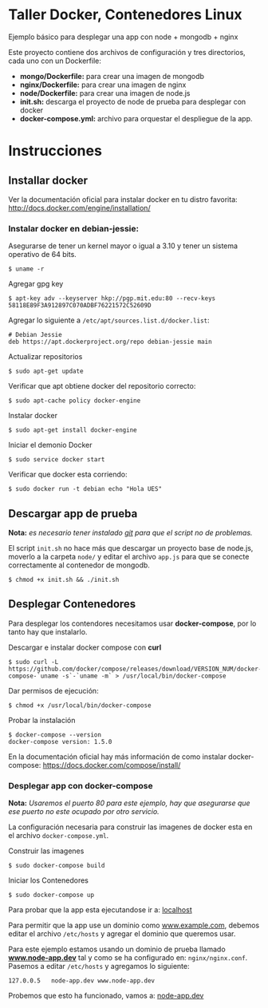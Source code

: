 Taller Docker, Contenedores Linux
=================================

Ejemplo básico para desplegar una app con node + mongodb + nginx

Este proyecto contiene dos archivos de configuración y tres directorios, cada uno con un Dockerfile:

- **mongo/Dockerfile:** para crear una imagen de mongodb
- **nginx/Dockerfile:** para crear una imagen de nginx
- **node/Dockerfile:** para crear una imagen de node.js
- **init.sh:** descarga el proyecto de node de prueba para desplegar con docker
- **docker-compose.yml:** archivo para orquestar el despliegue de la app.

# Instrucciones

## Installar docker

Ver la documentación oficial para instalar docker en tu distro favorita: http://docs.docker.com/engine/installation/

### Instalar docker en debian-jessie:

Asegurarse de tener un kernel mayor o igual a 3.10 y tener un sistema operativo de 64 bits.

```
$ uname -r
```

Agregar gpg key

```
$ apt-key adv --keyserver hkp://pgp.mit.edu:80 --recv-keys 58118E89F3A912897C070ADBF76221572C52609D
```

Agregar lo siguiente a ```/etc/apt/sources.list.d/docker.list```:

```
# Debian Jessie
deb https://apt.dockerproject.org/repo debian-jessie main
```

Actualizar repositorios

```
$ sudo apt-get update
```

Verificar que apt obtiene docker del repositorio correcto:

```
$ sudo apt-cache policy docker-engine
```

Instalar docker

```
$ sudo apt-get install docker-engine
```

Iniciar el demonio Docker

```
$ sudo service docker start
```

Verificar que docker esta corriendo:

```
$ sudo docker run -t debian echo "Hola UES"
```

## Descargar app de prueba

**Nota:** *es necesario tener instalado [git](https://git-scm.com/download/linux) para que el script no de problemas.*

El script ```init.sh``` no hace más que descargar un proyecto base de node.js, moverlo a la carpeta ```node/``` y editar el archivo ```app.js``` para que se conecte correctamente al contenedor de mongodb.

```
$ chmod +x init.sh && ./init.sh
```

## Desplegar Contenedores

Para desplegar los contendores necesitamos usar **docker-compose**, por lo tanto hay que instalarlo.

Descargar e instalar docker compose con **curl**

```
$ sudo curl -L https://github.com/docker/compose/releases/download/VERSION_NUM/docker-compose-`uname -s`-`uname -m` > /usr/local/bin/docker-compose
```

Dar permisos de ejecución:

```
$ chmod +x /usr/local/bin/docker-compose
```

Probar la instalación

```
$ docker-compose --version
docker-compose version: 1.5.0
```

En la documentación oficial hay más información de como instalar docker-compose: https://docs.docker.com/compose/install/


### Desplegar app con docker-compose

**Nota:** *Usaremos el puerto 80 para este ejemplo, hay que asegurarse que ese puerto no este ocupado por otro servicio.*

La configuración necesaria para construir las imagenes de docker esta en el archivo ```docker-compose.yml```.

Construir las imagenes

```
$ sudo docker-compose build
```

Iniciar los Contenedores

```
$ sudo docker-compose up
```

Para probar que la app esta ejecutandose ir a: [localhost](http://localhost)

Para permitir que la app use un dominio como www.example.com, debemos editar el archivo ```/etc/hosts``` y agregar el dominio que queremos usar.

Para este ejemplo estamos usando un dominio de prueba llamado **www.node-app.dev** tal y como se ha configurado en: ```nginx/nginx.conf```. Pasemos a editar ```/etc/hosts``` y agregamos lo siguiente:

```
127.0.0.5	node-app.dev www.node-app.dev
```

Probemos que esto ha funcionado, vamos a: [node-app.dev](http://node-app.dev)
